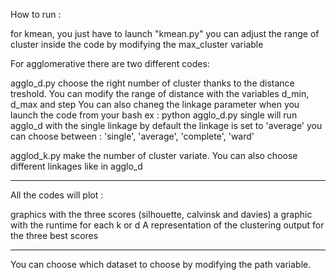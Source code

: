 How to run : 

for kmean, you just have to launch "kmean.py" you can adjust the range of cluster inside the code by modifying the max_cluster variable 


For agglomerative there are two different codes: 

agglo_d.py choose the right number of cluster thanks to the distance treshold. 
You can modify the range of distance with the variables d_min, d_max and step 
You can also chaneg the linkage parameter when you launch the code from your bash 
ex : python agglo_d.py single will run agglo_d with the single linkage
by default the linkage is set to 'average' you can choose between : 
'single', 'average', 'complete', 'ward'

agglod_k.py make the number of cluster variate. You can also choose different linkages like in agglo_d


---------------------------------------------------------------------------------------------------

All the codes will plot :

graphics with the three scores (silhouette, calvinsk and davies)
a graphic with the runtime for each k or d 
A representation of the clustering output for the three best scores


---------------------------------------------------------------------------------------------------

You can choose which dataset to choose by modifying the path variable. 